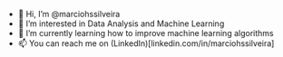 - 👋 Hi, I’m @marciohssilveira
- 👀 I’m interested in Data Analysis and Machine Learning
- 🌱 I’m currently learning how to improve machine learning algorithms
- 📫 You can reach me on (LinkedIn)[linkedin.com/in/marciohssilveira]

<!---
marciohssilveira/marciohssilveira is a ✨ special ✨ repository because its `README.md` (this file) appears on your GitHub profile.
You can click the Preview link to take a look at your changes.
--->

